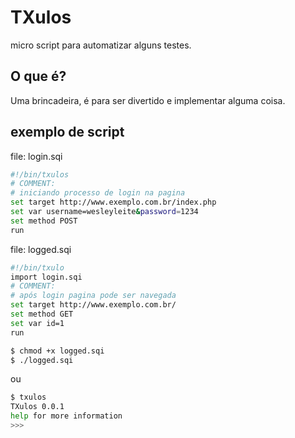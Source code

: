 TXulos
======

micro script para automatizar alguns testes.

## O que é?

Uma brincadeira, é para ser divertido e implementar alguma coisa.

## exemplo de script
  file: login.sqi

  ```Bash
  #!/bin/txulos
  # COMMENT:
  # iniciando processo de login na pagina
  set target http://www.exemplo.com.br/index.php
  set var username=wesleyleite&password=1234
  set method POST
  run
  ```
  file: logged.sqi
  ```Bash
  #!/bin/txulo
  import login.sqi
  # COMMENT:
  # após login pagina pode ser navegada
  set target http://www.exemplo.com.br/
  set method GET
  set var id=1
  run
  ```

  ```Bash
  $ chmod +x logged.sqi
  $ ./logged.sqi
  ```

  ou
  ```Bash
  $ txulos 
  TXulos 0.0.1
  help for more information
  >>> 
  ```


